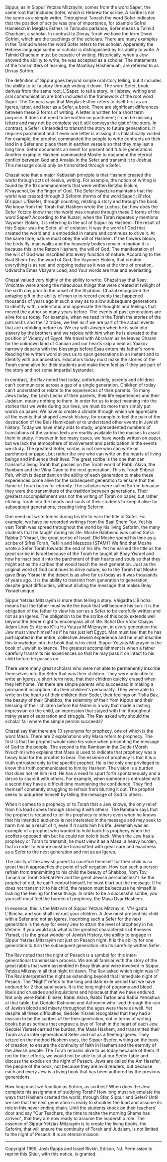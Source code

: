 Sippur, as in Sippur Yetzias Mitzrayim, comes from the word Saper, the
same root that includes Sofer, which is Hebrew for scribe. A scribe is not
the same as a simple writer. Throughout Tanach the word Sofer 
indicates that the position of scribe was one of importance, for example
Sofrei Hamelech in Megilas Esther. In Talmudic parlance, Sofer means a
Talmid Chacham, a scholar. In contrast to Divray Torah we have the term
Divrei Sofrim, which are the teachings of the scholars. There are many
examples in the Talmud where the word Sofer refers to the scholar.
Apparently the Hebrew language scribe or scholar is distinguished by his
ability to write. A Talmid Chacham must be capable of writing.
Historically, when a Jew showed the ability to write, he was accepted as a
scholar. The statements of the transmitters of learning, the Maatikay
Hashemuah, are referred to as Divray Sofrim.

The definition of Sippur goes beyond simple oral story telling, but it
includes the ability to tell a story through writing it down. The word
Sefer, book, derives from the same root, L'Saper, to tell a story. In
Hebrew, writing and oral communication are both included in the
framework of the root word Saper. The Gemara says that Megilas Esther
refers to itself first as an Igeres, letter, and later as a Sefer, a book. There
are significant differences between these 2 forms of writing. A letter is
written for a short term purpose. It does not need to be written on
parchment; it can be missing letters and may not be complete yet it still
conveys the gist of the story. In contrast, a Sefer is intended to transmit
the story to future generations. It requires parchment and if even one 
letter is missing it is halachically voided. For example, the prophet
commanded the people to write contracts on their land in a Sefer and
place them in earthen vessels so that they may last a long time. Sefer
documents an event for present and future generations. Another example:
Hashem commanded Moshe to document the eternal conflict between
God and Amalek in the Sefer and transmit it to Joshua. This message
could only be transmitted through a Sefer.

Chazal note that a major Kabbalah principle is that Hashem created the
world through acts of Kesiva, writing. For example, the notion of writing
is found by the 10 commandments that were written Betzba Elokim,
K'vayachol, by the finger of God. The Sefer Hayetzira maintains that the
world was created through 3 Seforim (forms of the word Saper): B'sfor,
B'sippur U'Bsefer, through counting, relating a story and through the
book. We know from the Torah that Hashem wrote the Luchos, but how
does the Sefer Yetzira know that the world was created through these 3
forms of the word Saper? According to the Kuzari, when the Torah
repeatedly mentions Vayomer Elokim, it is referring to the act of Sippur
by Hashem. The result of this Sippur was the Sefer, all of creation. It was
the word of God that created the world and is embedded in nature and
continues to drive it. At the same time, nature must obey the will of
Hashem. If  the flowers bloom, the birds fly, man walks and the heavenly
bodies remain in motion it is because this is the Ratzon Hashem, the will
of God. The manifestation of the will of God was inscribed into every
function of nature. According to the Baal Shem Tov, the word of God,
the Vayomer Elokim, that created everything is as real and ongoing today
as it was at the time of creation, Udvarcha Emes Vkayam Load, and Your
words are true and everlasting.

Chazal valued very highly of the ability to write. Chazal say that Ksav
Vmichtav were among the miraculous things that were created at twilight
of the sixth day prior to the onset of the Shabbos. Chazal recognized the
amazing gift in the ability of man to  to record events that happened
thousands of years ago in such a way as to allow subsequent generations
to identify with, understand and appreciate the thoughts and feelings that
moved the author so many years before. The events of past generations
are alive for us today. For example, when we read in the Torah the stories
of the patriarchs and the 12 tribes, we feel as if we are part of the actual
events that are unfolding before us. We cry with Joseph when he is sold
into slavery by the brothers and we rejoice with him when he is elevated
to the position of Viceroy of Egypt. We travel with Abraham as he leaves
Charan for the unknown land of Canaan and our hearts skip a beat as
Yaakov narrowly departs with the blessings before Esau enters his
father's room. Reading the written word allows us to span generations in
an instant and to identify with our ancestors. Educators today must make
the stories of the Torah come alive for their students and make them feel
as if they are part of the story and not some impartial bystander.

In contrast, the Rav noted that today, unfortunately, parents and children
can't communicate across a gap of a single generation. Children of today
can't understand or relate to the experiences of their parents. To many
Jews today, the Lech Lecha of their parents, their life experiences and
their Judaism, means nothing to them. In order for us to inject meaning
into the stories that we write during our lives, we must do more than
simply put words on paper. We have to create a climate through which
we appreciate all the events that shaped Jewish history, for example to
feel the pain of the destruction of the Beis Hamikdash or to understand
other events in Jewish history. Today we have many aids to study,
unprecedented numbers of  translations of the various texts are readily
available to the masses to assist them in study. However in too many
cases, we have words written on paper, but we lack the atmosphere of
involvement and participation in the events we study. The greatest Sofer,
scribe, is not one who can write on parchment or paper, but rather the one
who can write on the hearts of living beings and influence their lives. The
great scribe is the one that can transmit a living Torah that passes on the
Torah world of Rabbi Akiva, the Rambam and the Vilna Gaon to the next
generation. This is Torah Shbeal Peh, which is dependant on the ability of
each generation to make these experiences come alive for the subsequent
generation to ensure that the flame of Torah burns for eternity. The
scholars were called Sofrim because they were the transmitters of the
tradition between generations. Their greatest accomplishment was not the
writing of Torah on paper, but rather etching Torah into the hearts and
souls of their students to keep it alive for subsequent generations, creating
living Seforim.

One need not write tomes during his life to earn the title of Sofer. For
example, we have no recorded writings from the Baal Shem Tov. Yet his
vast Torah was spread throughout the world by his living Seforim, the
many students that he taught during his life. Moshe Rabbeinu was called
Safra Rabba D'Yisrael, the great scribe of Israel. Did Moshe spend his
time as a scribe of Sifrei Torah, Tefilin and Mezuzos (STAM)? We find
that Moshe wrote a Sefer Torah towards the end of his life. Yet he earned
the title as the great scribe in Israel because of the Torah he taught all
Bnay Yisrael and how he inscribed it into the parchment of their hearts
and souls so that they might act as the scribes that would teach the next
generation. Just as the original word of God continues to drive nature, so
to the Torah that Moshe gave Bnay Yisrael in the desert is as alive for us
today as it was thousands of years ago. It is the ability to transmit from
generation to generation, despite great difficulties, without diluting the
message that makes Bnay Yisrael unique.

Sippur Yetzias Mitzrayim is more than telling a story. Vhigadta L'Bincha
means that the father must write the book that will become his son. It is
the obligation of the father to view his son as a Sefer to be carefully
written and not as an Igeres. The obligation to be the scribe of this book
extends well beyond the Seder night to encompass all of life. Bchal Dor
V'dor Chayav Adam Liros Es Atzmo K'ilu Hu Yataza M'Mitzrayim, in
every generation the Jew must view himself as if he has just left Egypt.
Man must feel that he has participated in the entire, collective Jewish
experience and he must inscribe this knowledge into the book that is his
child. Sippur Yetzias Mitzrayim is the book of Jewish existence. The
greatest accomplishment is when a father carefully transmits his
experiences so that he may pass it on intact to his child before he passes
on.

There were many great scholars who were not able to permanently
inscribe themselves into the Sefer that was their children. They were only
able to write an Igeres, a short term note, that their  children quickly
erased when they left home. Yet there are simple parents who succeeded
in making a permanent inscription into their children's personality. They
were able to write on the hearts of their children their Seder, their feelings
on Tisha Bav, the beauty of their Shabbos, the solemnity of their Yom
Kippur and their blessing of their children before Kol Nidrei in a way that
made a lasting impression on the child, an impression that stayed with
him throughout many years of separation and struggle. The Rav asked
why should the scholar fail where the simple person succeeds?

Chazal say that there  are 10 synonyms for prophecy, one of which is the
word Masa. There are 2 explanations why Masa refers to prophecy. The
first is that the prophet would raise his voice when presenting the
message of God to the people. The second is the Rambam in the Guide
(Moreh Nvuchim) who explains that Masa is used to indicate that
prophecy was a heavy load for the prophet to bear. The essence of
prophecy is that it is a truth entrusted only to the specific prophet. He is
the only one privileged to know this truth communicated to him by
Hashem. The vision is a burden that does not let him rest. He has a need
to spurt forth spontaneously and a desire to share it with others. For
example, when someone is entrusted with a secret they have a difficult
time maintaining the confidence. They find themself constantly struggling
to refrain from blurting it out. The prophet seeks to unburden himself by
telling the message of God to others.

When it comes to a prophecy or to Torah that a Jew knows, the only
relief from his load comes through sharing it with others. The Rambam
says that the prophet is required to tell his prophecy to others even when
he knows that his intended audience is not interested in the message and
may seek to harm him as a result of it, even if it costs him his life.
Jeremiah was an example of a prophet who wanted to hold back his
prophecy when the scoffers opposed him but he could not hold it back.
When the Jew has a prophecy or Torah to transmit, he must view it as a
Masa, a heavy burden, that in order to endure must be transmitted with
great care and exactness as a Sefer to the next generation and not as an
Igeres.

The ability of the Jewish parent to sacrifice themself for their child is so
great that it approaches the point of self negation. How can such a person
refrain from transmitting to his child the beauty of Shabbos, Yom Tov,
Tanach or Torah Shebal Peh and the great Jewish personalities? Like the
prophet of old, he can't control himself, he must blurt out the message. If
he does not transmit it to his child, the reason must be because he himself
is lacking the feeling for these things. In order to be a successful scribe,
you yourself must feel the burden of prophecy, the Masa Dvar Hashem.

In essence, this is the Mitzvah of Sippur Yetzias Mitzrayim, V'Higadta
L'Bincha, and you shall instruct your children. A Jew must present his
child with a Sefer and not an Igeres. Inscribing such a Sefer for the next
generation is the way for every Jew to attain the level of prophecy in his
lifetime. If you would ask what is the greatest characteristic of Knesses
Yisrael, it is the  great wonder of Jewish History, the ability to engage in
Sippur Yetzias Mitzrayim not just on Pesach night. It is the ability for one
generation to turn the subsequent generation into its carefully written
Sefer.

The Rav noted that the night of Pesach is a symbol for this inter-generational transmission process. 
We are all familiar with the story of
the great rabbis that were assembled in Bnay Brak and were involved in
Sippur Yetzias Mitzrayim all that night till dawn. The Rav asked which
night was it? The Rav interpreted the night as extending beyond that
immediate night of Pesach. The "Night" refers to the long and dark exile
period that we have endured for 2 thousand years. It is the long night of
pogroms and blood libels and crusades and inquisitions and holocaust
that we have endured. Not only were Rabbi Eliezer, Rabbi Akiva, Rabbi
Tarfon and Rabbi Yehoshua at that table, but Gedolei Rishonim and
Achronim who lived through the rain of Jewish blood and misery
throughout the ages were there as well. Yet despite all these difficulties,
Gedolei Yisrael recognized that they had a mission to be the scribes of
the their generation, not in terms of writing books but as scribes that
engrave a love of Torah in the heart of each Jew. Gedolei Yisrael carried
the burden, the Masa Hashem, and transmitted their Torah as an inter-generational Sefer and not as a fleeting Igeres. They seized on the method
Hashem uses, the Sippur Bsefer, writing on the book of creation, to
ensure the continuity of faith in Hashem and the eternity of the Jewish
people. The Torah remains alive to us today because of them. If not for
their efforts, we would not be able to sit at our Seder table and discuss the
exodus on the night of Pesach.  Jews are called the Am Hasefer, the
people of the book, not because they are avid readers, but because each
and every Jew is a living book that has been authored by the previous
generations.

How long must we function as Sofrim, as scribes? When does the Jew complete his assignment of studying Torah? How long must we emulate
the ways that Hashem created the world, through Sfor, Sippur and Sefer? Until we see that the next generation is ready to shoulder the load and
assume its role in this never ending chain. Until the students knock on their teachers' door and say "Our Teachers, the time to recite the morning
Shema has arrived", that they are now ready to assume the leadership role. The essence of Sippur Yetzias Mitzrayim is to create the living books, the Seforim, that will ensure the continuity of Torah and Judaism, is not limited to the night of Pesach. It is an eternal mission.

---------------------------------------------------------------------------
Copyright 1999, Josh Rapps and Israel Rivkin, Edison, NJ. Permission
to reprint this Shiur, with this notice, is granted. 
